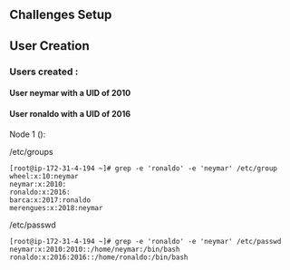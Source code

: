 ## Challenges Setup

## User Creation

### Users created : 

#### User neymar with a UID of 2010
#### User ronaldo with a UID of 2016

Node 1 ():

/etc/groups

```
[root@ip-172-31-4-194 ~]# grep -e 'ronaldo' -e 'neymar' /etc/group
wheel:x:10:neymar
neymar:x:2010:
ronaldo:x:2016:
barca:x:2017:ronaldo
merengues:x:2018:neymar
```

/etc/passwd

```
[root@ip-172-31-4-194 ~]# grep -e 'ronaldo' -e 'neymar' /etc/passwd
neymar:x:2010:2010::/home/neymar:/bin/bash
ronaldo:x:2016:2016::/home/ronaldo:/bin/bash
```


